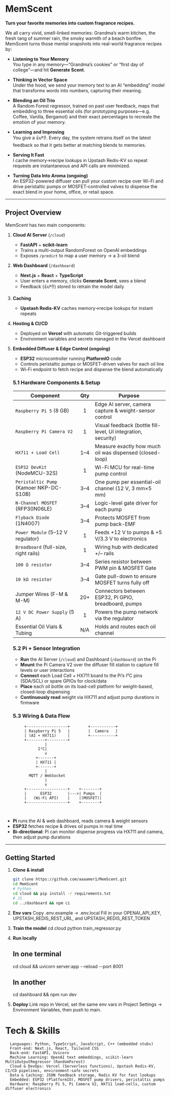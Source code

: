 # MemScent

**Turn your favorite memories into custom fragrance recipes.**

We all carry vivid, smell-linked memories: Grandma’s warm kitchen, the fresh tang of summer rain, the smoky warmth of a beach bonfire.  
MemScent turns those mental snapshots into real-world fragrance recipes by:

- **Listening to Your Memory**  
  You type in any memory—“Grandma’s cookies” or “first day of college”—and hit **Generate Scent**.

- **Thinking in Vector Space**  
  Under the hood, we send your memory text to an AI “embedding” model that transforms words into numbers, capturing their meaning.

- **Blending an Oil Trio**  
  A Random Forest regressor, trained on past user feedback, maps that embedding to three essential oils (for prototyping purposes—e.g. Coffee, Vanilla, Bergamot) and their exact percentages to recreate the emotion of your memory.

- **Learning and Improving**  
  You give a 👍/👎. Every day, the system retrains itself on the latest feedback so that it gets better at matching blends to memories.

- **Serving It Fast**  
  I cache memory→recipe lookups in Upstash Redis-KV so repeat requests are instantaneous and API calls are minimized.

- **Turning Data Into Aroma (ongoing)**  
  An ESP32-powered diffuser can pull your custom recipe over Wi-Fi and drive peristaltic pumps or MOSFET-controlled valves to dispense the exact blend in your home, office, or retail space.

---

## Project Overview

MemScent has two main components:

1. **Cloud AI Server** (`/cloud`)  
   - **FastAPI** + **scikit-learn**  
   - Trains a multi-output RandomForest on OpenAI embeddings  
   - Exposes `/predict` to map a user memory → a 3-oil blend  

2. **Web Dashboard** (`/dashboard`)  
   - **Next.js** + **React** + **TypeScript**  
   - User enters a memory, clicks **Generate Scent**, sees a blend  
   - Feedback (👍/👎) stored to retrain the model daily  

3. **Caching**  
   - **Upstash Redis-KV** caches memory→recipe lookups for instant repeats  

4. **Hosting & CI/CD**  
   - Deployed on **Vercel** with automatic Git-triggered builds  
   - Environment variables and secrets managed in the Vercel dashboard  

5. **Embedded Diffuser & Edge Control (ongoing)**  
   - **ESP32** microcontroller running **PlatformIO** code  
   - Controls peristaltic pumps or MOSFET-driven valves for each oil line  
   - Wi-Fi endpoint to fetch recipe and dispense the blend automatically  

   ### 5.1 Hardware Components & Setup  
   | Component                              | Qty  | Purpose                                                        |
   |----------------------------------------|:----:|----------------------------------------------------------------|
   | `Raspberry Pi 5` (8 GB)                |  1   | Edge AI server, camera capture & weight-sensor control         |
   | `Raspberry Pi Camera V2`               |  1   | Visual feedback (bottle fill-level, UI integration, security)  |
   | `HX711 + Load Cell`                    | 1–4  | Measure exactly how much oil was dispensed (closed-loop)       |
   | `ESP32 DevKit` (NodeMCU-32S)           |  1   | Wi-Fi MCU for real-time pump control                           |
   | `Peristaltic Pump` (Kamoer NKP-DC-S10B)| 3–4  | One pump per essential-oil channel (12 V, 3 mm×5 mm)            |
   | `N-Channel MOSFET` (RFP30N06LE)        | 3–4  | Logic-level gate driver for each pump                          |
   | `Flyback Diode` (1N4007)               | 3–4  | Protects MOSFET from pump back-EMF                             |
   | `Power Module` (5–12 V regulator)      |  1   | Feeds +12 V to pumps & +5 V/3.3 V to electronics               |
   | `Breadboard` (full-size, right rails)  |  1   | Wiring hub with dedicated +/– rails                             |
   | `100 Ω resistor`                       | 3–4  | Series resistor between PWM pin & MOSFET Gate                  |
   | `10 kΩ resistor`                       | 3–4  | Gate pull-down to ensure MOSFET turns fully off                |
   | Jumper Wires (F-M & M-M)               | 20+  | Connectors between ESP32, Pi GPIO, breadboard, pumps           |
   | `12 V DC Power Supply` (5 A)           |  1   | Powers the pump network via the regulator                      |
   | Essential Oil Vials & Tubing           |  N/A | Holds and routes each oil channel                              |

   ### 5.2 Pi + Sensor Integration  
   - **Run** the AI Server (`/cloud`) and Dashboard (`/dashboard`) on the Pi  
   - **Mount** the Pi Camera V2 over the diffuser fill station to capture fill levels or user interactions  
   - **Connect** each Load Cell + HX711 board to the Pi’s I²C pins (SDA/SCL) or spare GPIOs for clock/data  
   - **Place** each oil bottle on its load-cell platform for weight-based, closed-loop dispensing  
   - **Continuously read** weight via HX711 and adjust pump durations in firmware

   ### 5.3 Wiring & Data Flow  
   ```ascii
        +------------------+        +-----------+
        | Raspberry Pi 5   |        |  Camera   |
        | (AI + HX711)     |        +-----------+
        +--------+---------+
                 |
              I²C|
                 v
             +-------+
             | HX711 |
             +-------+
                 |
          MQTT / WebSocket
                 |
                 v
        +------------------+    +--------+
        |      ESP32       |--->| Pumps  |
        |   (Wi-Fi API)    |    |(MOSFET)|
        +------------------+    +--------+



- **Pi** runs the AI & web dashboard, reads camera & weight sensors  
- **ESP32** fetches recipe & drives oil pumps in real time  
- **Bi-directional**: Pi can monitor dispense progress via HX711 and camera, then adjust pump durations  


---

## Getting Started

1. **Clone & install**  
   ```bash
   git clone https://github.com/aaaamer1/MemScent.git
   cd MemScent
   # Python
   cd cloud && pip install -r requirements.txt
   # JS
   cd ../dashboard && npm ci

   
2. **Env vars**
    Copy .env.example → .env.local
    Fill in your OPENAI_API_KEY, UPSTASH_REDIS_REST_URL, and UPSTASH_REDIS_REST_TOKEN


3. **Train the model**
    cd cloud
    python train_regressor.py

4. **Run locally**
    ## In one terminal
    cd cloud && uvicorn server:app --reload --port 8001
    ## In another
    cd dashboard && npm run dev

5. **Deploy**
    Link repo in Vercel, set the same env vars in Project Settings → Environment Variables, then push to main.


# Tech & Skills
      Languages: Python, TypeScript, JavaScript, C++ (embedded stubs)
      Front-end: Next.js, React, Tailwind CSS
      Back-end: FastAPI, Uvicorn
      Machine Learning: OpenAI text embeddings, scikit-learn MultiOutputRegressor (RandomForest)
      Cloud & DevOps: Vercel (Serverless functions), Upstash Redis-KV, CI/CD pipelines, environment-safe secrets
      Data & Caching: JSON feedback storage, Redis KV for fast lookups
      Embedded: ESP32 (PlatformIO), MOSFET pump drivers, peristaltic pumps
      Hardware: Raspberry Pi 5, Pi Camera V2, HX711 load-cells, custom diffuser electronics
